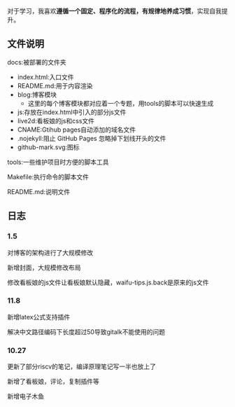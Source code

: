 对于学习，我喜欢**遵循一个固定、程序化的流程，有规律地养成习惯**，实现自我提升。

## 文件说明

docs:被部署的文件夹

- index.html:入口文件
- README.md:用于内容渲染
- blog:博客模块
  - 这里的每个博客模块都对应着一个专题，用tools的脚本可以快速生成
- js:存放在index.html中引入的部分js文件	
- live2d:看板娘的js和css文件
- CNAME:Gtihub pages自动添加的域名文件
- .nojekyll:阻止 GitHub Pages 忽略掉下划线开头的文件
- github-mark.svg:图标

tools:一些维护项目时方便的脚本工具

Makefile:执行命令的脚本文件

README.md:说明文件

## 日志

### 1.5

对博客的架构进行了大规模修改

新增封面，大规模修改布局

修改看板娘的js文件让看板娘默认隐藏，waifu-tips.js.back是原来的js文件

### 11.8

新增latex公式支持插件

解决中文路径编码下长度超过50导致gitalk不能使用的问题

### 10.27

更新了部分riscv的笔记，编译原理笔记写一半也放上了

新增了看板娘，评论，复制插件等

新增电子木鱼